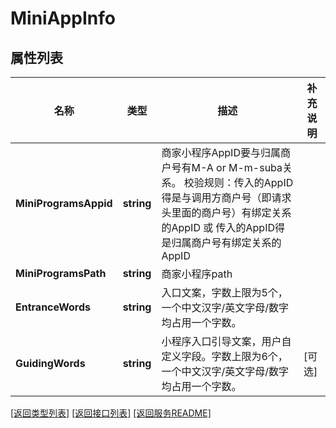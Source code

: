 # MiniAppInfo

## 属性列表

名称 | 类型 | 描述 | 补充说明
------------ | ------------- | ------------- | -------------
**MiniProgramsAppid** | **string** | 商家小程序AppID要与归属商户号有M-A or M-m-suba关系。 校验规则：传入的AppID得是与调用方商户号（即请求头里面的商户号）有绑定关系的AppID 或 传入的AppID得是归属商户号有绑定关系的AppID | 
**MiniProgramsPath** | **string** | 商家小程序path | 
**EntranceWords** | **string** | 入口文案，字数上限为5个，一个中文汉字/英文字母/数字均占用一个字数。 | 
**GuidingWords** | **string** | 小程序入口引导文案，用户自定义字段。字数上限为6个，一个中文汉字/英文字母/数字均占用一个字数。 | [可选] 

[\[返回类型列表\]](README.md#类型列表)
[\[返回接口列表\]](README.md#接口列表)
[\[返回服务README\]](README.md)


